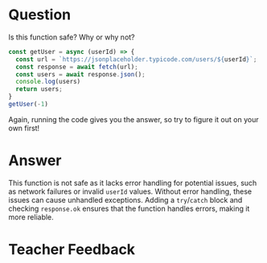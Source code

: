 # Question

Is this function safe? Why or why not?

```js
const getUser = async (userId) => {
  const url = `https://jsonplaceholder.typicode.com/users/${userId}`;
  const response = await fetch(url);
  const users = await response.json();
  console.log(users)
  return users;
}
getUser(-1)
```

Again, running the code gives you the answer, so try to figure it out on your own first!

# Answer
This function is not safe as it lacks error handling for potential issues, such as network failures or invalid `userId` values. Without error handling, these issues can cause unhandled exceptions. Adding a `try`/`catch` block and checking `response.ok` ensures that the function handles errors, making it more reliable.

# Teacher Feedback